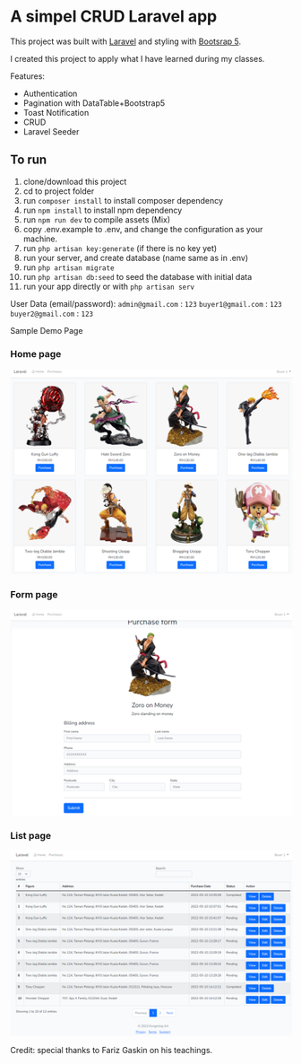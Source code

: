 # A simpel CRUD Laravel app

This project was built with [Laravel](https://laravel.com/docs/9.x#installation-via-composer) and styling with [Bootsrap 5](https://getbootstrap.com).

I created this project to apply what I have learned during my classes.

Features:
- Authentication
- Pagination with DataTable+Bootstrap5
- Toast Notification
- CRUD
- Laravel Seeder

## To run

1. clone/download this project
2. cd to project folder
3. run `composer install` to install composer dependency
4. run `npm install` to install npm dependency
5. run `npm run dev` to compile assets (Mix)
6. copy .env.example to .env, and change the configuration as your machine.
7. run `php artisan key:generate` (if there is no key yet)
8. run your server, and create database (name same as in .env)
9. run `php artisan migrate`
10. run `php artisan db:seed` to seed the database with initial data
11. run your app directly or with `php artisan serv`

User Data (email/password):
`admin@gmail.com` : `123`
`buyer1@gmail.com` : `123`
`buyer2@gmail.com` : `123`

Sample Demo Page

### Home page
![home](https://github.com/akmalcm/laravel-figure-app/blob/main/home.png)

### Form page
![form](https://github.com/akmalcm/laravel-figure-app/blob/main/form.png)

### List page
![list](https://github.com/akmalcm/laravel-figure-app/blob/main/list.png)

Credit: special thanks to Fariz Gaskin on his teachings.
